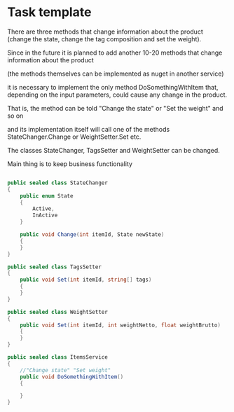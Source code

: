 <!-- ENGLISH -->
# Task template
There are three methods that change information about the product (change the state, change the tag composition and set the weight).

Since in the future it is planned to add another 10-20 methods that change information about the product

(the methods themselves can be implemented as nuget in another service)

it is necessary to implement the only method DoSomethingWithItem that, depending on the input parameters, could cause any change in the product.

That is, the method can be told "Change the state" or "Set the weight" and so on

and its implementation itself will call one of the methods StateChanger.Change or WeightSetter.Set etc.

The classes StateChanger, TagsSetter and WeightSetter can be changed.

Main thing is to keep business functionality


```cs

public sealed class StateChanger
{
    public enum State
    {
        Active,
        InActive
    }

    public void Change(int itemId, State newState)
    {
    }
}

public sealed class TagsSetter
{
    public void Set(int itemId, string[] tags)
    {
    }
}

public sealed class WeightSetter
{
    public void Set(int itemId, int weightNetto, float weightBrutto)
    {
    }
}

public sealed class ItemsService
{
    //"Change state" "Set weight"
    public void DoSomethingWithItem()
    {

    }
}
```
